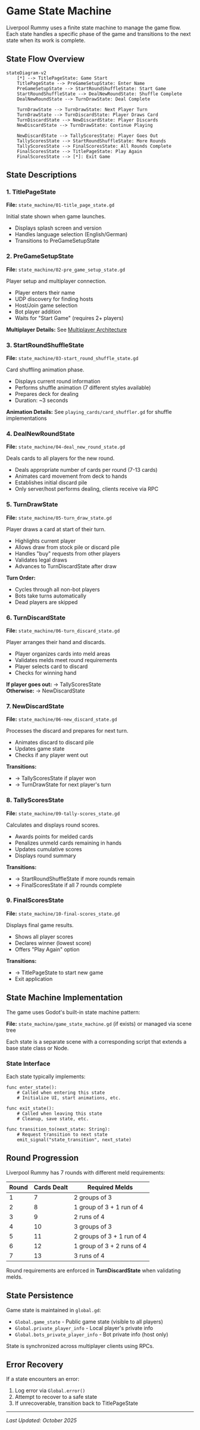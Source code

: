 # Game State Machine

Liverpool Rummy uses a finite state machine to manage the game flow. Each state handles a specific phase of the game and transitions to the next state when its work is complete.

## State Flow Overview

```mermaid
stateDiagram-v2
    [*] --> TitlePageState: Game Start
    TitlePageState --> PreGameSetupState: Enter Name
    PreGameSetupState --> StartRoundShuffleState: Start Game
    StartRoundShuffleState --> DealNewRoundState: Shuffle Complete
    DealNewRoundState --> TurnDrawState: Deal Complete
    
    TurnDrawState --> TurnDrawState: Next Player Turn
    TurnDrawState --> TurnDiscardState: Player Draws Card
    TurnDiscardState --> NewDiscardState: Player Discards
    NewDiscardState --> TurnDrawState: Continue Playing
    
    NewDiscardState --> TallyScoresState: Player Goes Out
    TallyScoresState --> StartRoundShuffleState: More Rounds
    TallyScoresState --> FinalScoresState: All Rounds Complete
    FinalScoresState --> TitlePageState: Play Again
    FinalScoresState --> [*]: Exit Game
```

## State Descriptions

### 1. TitlePageState
**File:** `state_machine/01-title_page_state.gd`

Initial state shown when game launches.
- Displays splash screen and version
- Handles language selection (English/German)
- Transitions to PreGameSetupState

### 2. PreGameSetupState
**File:** `state_machine/02-pre_game_setup_state.gd`

Player setup and multiplayer connection.
- Player enters their name
- UDP discovery for finding hosts
- Host/Join game selection
- Bot player addition
- Waits for "Start Game" (requires 2+ players)

**Multiplayer Details:** See [Multiplayer Architecture](multiplayer-architecture.md)

### 3. StartRoundShuffleState
**File:** `state_machine/03-start_round_shuffle_state.gd`

Card shuffling animation phase.
- Displays current round information
- Performs shuffle animation (7 different styles available)
- Prepares deck for dealing
- Duration: ~3 seconds

**Animation Details:** See `playing_cards/card_shuffler.gd` for shuffle implementations

### 4. DealNewRoundState
**File:** `state_machine/04-deal_new_round_state.gd`

Deals cards to all players for the new round.
- Deals appropriate number of cards per round (7-13 cards)
- Animates card movement from deck to hands
- Establishes initial discard pile
- Only server/host performs dealing, clients receive via RPC

### 5. TurnDrawState
**File:** `state_machine/05-turn_draw_state.gd`

Player draws a card at start of their turn.
- Highlights current player
- Allows draw from stock pile or discard pile
- Handles "buy" requests from other players
- Validates legal draws
- Advances to TurnDiscardState after draw

**Turn Order:**
- Cycles through all non-bot players
- Bots take turns automatically
- Dead players are skipped

### 6. TurnDiscardState
**File:** `state_machine/06-turn_discard_state.gd`

Player arranges their hand and discards.
- Player organizes cards into meld areas
- Validates melds meet round requirements
- Player selects card to discard
- Checks for winning hand

**If player goes out:** → TallyScoresState  
**Otherwise:** → NewDiscardState

### 7. NewDiscardState
**File:** `state_machine/06-new_discard_state.gd`

Processes the discard and prepares for next turn.
- Animates discard to discard pile
- Updates game state
- Checks if any player went out

**Transitions:**
- → TallyScoresState if player won
- → TurnDrawState for next player's turn

### 8. TallyScoresState
**File:** `state_machine/09-tally-scores_state.gd`

Calculates and displays round scores.
- Awards points for melded cards
- Penalizes unmeld cards remaining in hands
- Updates cumulative scores
- Displays round summary

**Transitions:**
- → StartRoundShuffleState if more rounds remain
- → FinalScoresState if all 7 rounds complete

### 9. FinalScoresState
**File:** `state_machine/10-final-scores_state.gd`

Displays final game results.
- Shows all player scores
- Declares winner (lowest score)
- Offers "Play Again" option

**Transitions:**
- → TitlePageState to start new game
- Exit application

## State Machine Implementation

The game uses Godot's built-in state machine pattern:

**File:** `state_machine/game_state_machine.gd` (if exists) or managed via scene tree

Each state is a separate scene with a corresponding script that extends a base state class or Node.

### State Interface

Each state typically implements:
```gdscript
func enter_state():
    # Called when entering this state
    # Initialize UI, start animations, etc.

func exit_state():
    # Called when leaving this state
    # Cleanup, save state, etc.

func transition_to(next_state: String):
    # Request transition to next state
    emit_signal("state_transition", next_state)
```

## Round Progression

Liverpool Rummy has 7 rounds with different meld requirements:

| Round | Cards Dealt | Required Melds |
|-------|-------------|----------------|
| 1     | 7           | 2 groups of 3 |
| 2     | 8           | 1 group of 3 + 1 run of 4 |
| 3     | 9           | 2 runs of 4 |
| 4     | 10          | 3 groups of 3 |
| 5     | 11          | 2 groups of 3 + 1 run of 4 |
| 6     | 12          | 1 group of 3 + 2 runs of 4 |
| 7     | 13          | 3 runs of 4 |

Round requirements are enforced in **TurnDiscardState** when validating melds.

## State Persistence

Game state is maintained in `global.gd`:
- `Global.game_state` - Public game state (visible to all players)
- `Global.private_player_info` - Local player's private info
- `Global.bots_private_player_info` - Bot private info (host only)

State is synchronized across multiplayer clients using RPCs.

## Error Recovery

If a state encounters an error:
1. Log error via `Global.error()`
2. Attempt to recover to a safe state
3. If unrecoverable, transition back to TitlePageState

---

*Last Updated: October 2025*
